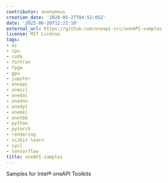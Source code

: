 ```yaml
---
contributor: anonymous
creation_date: '2020-05-27T04:52:05Z'
date: '2025-06-20T12:22:10'
external_url: https://github.com/oneapi-src/oneAPI-samples
license: MIT License
tags:
- ai
- cpu
- cuda
- fortran
- fpga
- gpu
- jupyter
- oneapi
- oneccl
- onedal
- onednn
- onedpl
- onemkl
- onetbb
- python
- pytorch
- rendering
- scikit-learn
- sycl
- tensorflow
title: oneAPI-samples
---
```


Samples for Intel® oneAPI Toolkits
